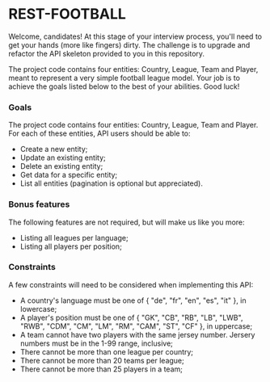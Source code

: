 # REST-FOOTBALL #

Welcome, candidates! At this stage of your interview process, you'll need to get your hands (more like fingers) dirty.
The challenge is to upgrade and refactor the API skeleton provided to you in this repository.

The project code contains four entities: Country, League, Team and Player, meant to represent a very simple football
league model. Your job is to achieve the goals listed below to the best of your abilities. Good luck!

### Goals ###

The project code contains four entities: Country, League, Team and Player. For each of these entities, API users should be 
able to:

* Create a new entity;
* Update an existing entity;
* Delete an existing entity;
* Get data for a specific entity;
* List all entities (pagination is optional but appreciated).

### Bonus features ###

The following features are not required, but will make us like you more:

* Listing all leagues per language;
* Listing all players per position;

### Constraints ###

A few constraints will need to be considered when implementing this API:

* A country's language must be one of { "de", "fr", "en", "es", "it" }, in lowercase;
* A player's position must be one of { "GK", "CB", "RB", "LB", "LWB", "RWB", "CDM", "CM", "LM", "RM", "CAM", "ST", "CF" }, in uppercase;
* A team cannot have two players with the same jersey number. Jersery numbers must be in the 1-99 range, inclusive;
* There cannot be more than one league per country;
* There cannot be more than 20 teams per league;
* There cannot be more than 25 players in a team;